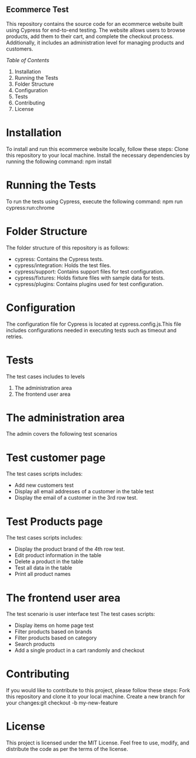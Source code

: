 ## **Ecommerce Test** 
This repository contains the source code for an ecommerce website built using Cypress for end-to-end testing.
The website allows users to browse products, add them to their cart, and complete the checkout process. 
Additionally, it includes an administration level for managing products and customers.

*Table of Contents*
1. Installation
2. Running the Tests
3. Folder Structure
4. Configuration
5. Tests
6. Contributing
7. License

 # Installation 
To install and run this ecommerce website locally, follow these steps:
Clone this repository to your local machine.
Install the necessary dependencies by running the following command: npm install
 # Running the Tests
To run the tests using Cypress, execute the following command: npm run cypress:run:chrome
 # Folder Structure
The folder structure of this repository is as follows:
- cypress: Contains the Cypress tests.
- cypress/integration: Holds the test files.
- cypress/support: Contains support files for test configuration.
- cypress/fixtures: Holds fixture files with sample data for tests.
- cypress/plugins: Contains plugins used for test configuration.
 # Configuration
The configuration file for Cypress is located at cypress.config.js.This file includes configurations needed in executing tests such as timeout and retries.
 # Tests
The test cases includes to levels
1. The administration area
2. The frontend user area 
 # The administration area
  The admin covers the following test scenarios
 # Test customer page
  The test cases scripts includes:
  - Add new customers test
  - Display all email addresses of a customer in the table test
  - Display the email of a customer in the 3rd row test.
 # Test Products page
  The test cases scripts includes:
  - Display the product brand of the 4th row test.
  - Edit product information in the table
  - Delete a product in the table
  - Test all data in the table
  - Print all product names
 # The frontend user area
  The test scenario is user interface test
  The test cases scripts:
  - Display items on home page test
  - Filter products based on brands
  - Filter products based on category
  - Search products
  - Add a single product in a cart randomly and checkout

 # Contributing
If you would like to contribute to this project, please follow these steps:
Fork this repository and clone it to your local machine.
Create a new branch for your changes:git checkout -b my-new-feature
 # License
This project is licensed under the MIT License. Feel free to use, modify, and distribute the code as per the terms of the license.
  

